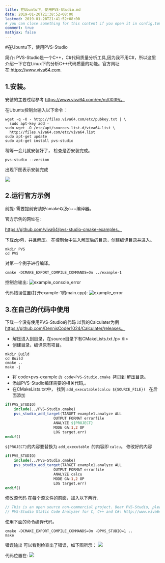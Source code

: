 ```yaml
---
title: 在Ubuntu下，使用PVS-Studio.md
date: 2019-01-20T21:38:52+08:00
lastmod: 2019-01-28T21:41:52+08:00
# you can close something for this content if you open it in config.toml.
comment: true
mathjax: false
---
```


#在Ubuntu下，使用PVS-Studio

简介:
PVS-Studio是一个C++，C#代码质量分析工具,因为我不用C#，所以这里介绍一下它在Linux下的分析C++代码质量的功能。官方网址在:https://www.viva64.com.

## 1.安装。    

安装的主要过程参考 https://www.viva64.com/en/m/0039/。

在Ubuntu控制台输入以下命令：

```console
wget -q -O - http://files.viva64.com/etc/pubkey.txt | \
  sudo apt-key add -
sudo wget -O /etc/apt/sources.list.d/viva64.list \
  http://files.viva64.com/etc/viva64.list
sudo apt-get update
sudo apt-get install pvs-studio
 ```


稍等一会儿就安装好了，
检查是否安装完成。

```console
pvs-studio --version
```


出现下图表示安装完成

![](https://www.dennisthink.com/image/2019/01/PVS-Version.png)

## 2.运行官方示例    

前提:
需要提前安装好cmake以及c++编译器。

官方示例的网址在:

https://github.com/viva64/pvs-studio-cmake-examples。

下载zip包，并且解压。
在控制台中进入解压后的目录，创建编译目录并进入。

```console
mkdir PVS
cd PVS
 ```


对第一个例子进行编译。

```console
cmake -DCMAKE_EXPORT_COMPILE_COMMANDS=On ../example-1
```


控制台输出:
![example_console_error](https://www.dennisthink.com/image/2019/01/console_error.png)

代码错误位置(打开example-1的main.cpp):
![example_error](https://www.dennisthink.com/image/2019/01/example_error.png)

## 3.在自己的代码中使用    

 
下载一个没有使用PVS-Studio的代码
以我的Calculater为例 https://github.com/DennisCoder1024/Calculater/releases。 
* 解压进入到目录，在source目录下有CMakeLists.txt /p> /li>
* 创建目录，编译原有项目。 
```
mkdir Build
cd Build
cmake ..
make -j
 ```


* 将 code>pvs-example ```的 code>PVS-Studio.cmake ```拷贝到
解压目录。 
* 添加PVS-Studio编译需要的相关代码,。
* 在CMakeLists.txt中，
找到 ```add_executable(calcu ${SOURCE_FILE}) ```
在后面添加

```cmake
if(PVS_STUDIO)
    include(../PVS-Studio.cmake)
    pvs_studio_add_target(TARGET example1.analyze ALL
                      OUTPUT FORMAT errorfile
                      ANALYZE ${PROJECT}
                      MODE GA:1,2 OP
                      LOG target.err)
endif()
```

```${PROJECT}```的内容要替换为 ```add_executable ```的内容即 ```calcu```。
修改好的内容

```cmake
if(PVS_STUDIO)
    include(../PVS-Studio.cmake)
    pvs_studio_add_target(TARGET example1.analyze ALL
                      OUTPUT FORMAT errorfile
                      ANALYZE calcu
                      MODE GA:1,2 OP
                      LOG target.err)
endif()
 ```


修改源代码
在每个源文件的前面，加入以下两行.

```cpp
// This is an open source non-commercial project. Dear PVS-Studio, please check it.
// PVS-Studio Static Code Analyzer for C, C++ and C#: http://www.viva64.com
```

使用下面的命令编译代码。 

```console
cmake -DCMAKE_EXPORT_COMPILE_COMMANDS=On -DPVS_STUDIO=1 ..
make
 ```


错误输出
可以看到检查出了错误，如下图所示：
![](https://www.dennisthink.com/image/2019/01/calculator_error.png)

代码位置在:
![](https://www.dennisthink.com/image/2019/01/error_code.png)